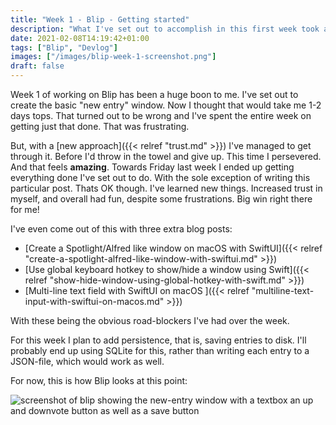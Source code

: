 ```yaml
---
title: "Week 1 - Blip - Getting started"
description: "What I've set out to accomplish in this first week took a bit longer than expected, but I ended up with something nice."
date: 2021-02-08T14:19:42+01:00
tags: ["Blip", "Devlog"]
images: ["/images/blip-week-1-screenshot.png"]
draft: false
---
```

Week 1 of working on Blip has been a huge boon to me. I've set out to create the basic "new entry" window. Now I thought that would take me 1-2 days tops. That turned out to be wrong and I've spent the entire week on getting just that done. That was frustrating.<!--more-->

But, with a [new approach]({{< relref "trust.md" >}}) I've managed to get through it. Before I'd throw in the towel and give up. This time I persevered. And that feels **amazing**. Towards Friday last week I ended up getting everything done I've set out to do. With the sole exception of writing this particular post. Thats OK though. I've learned new things. Increased trust in myself, and overall had fun, despite some frustrations. Big win right there for me!

I've even come out of this with three extra blog posts:

- [Create a Spotlight/Alfred like window on macOS with SwiftUI]({{< relref "create-a-spotlight-alfred-like-window-with-swiftui.md" >}})
- [Use global keyboard hotkey to show/hide a window using Swift]({{< relref "show-hide-window-using-global-hotkey-with-swift.md" >}})
- [Multi-line text field with SwiftUI on macOS ]({{< relref "multiline-text-input-with-swiftui-on-macos.md" >}})

With these being the obvious road-blockers I've had over the week.

For this week I plan to add persistence, that is, saving entries to disk. I'll probably end up using SQLite for this, rather than writing each entry to a JSON-file, which would work as well.

For now, this is how Blip looks at this point:

![screenshot of blip showing the new-entry window with a textbox an up and downvote button as well as a save button](/images/blip-week-1-screenshot.png)
